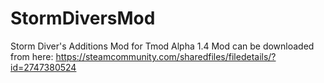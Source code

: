 # StormDiversMod
Storm Diver's Additions Mod for Tmod Alpha 1.4
Mod can be downloaded from here:
https://steamcommunity.com/sharedfiles/filedetails/?id=2747380524
